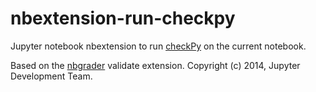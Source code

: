 # nbextension-run-checkpy

Jupyter notebook nbextension to run [checkPy](https://www.github.com/JelleAs/checkpy/) on the current notebook.

Based on the [nbgrader](https://github.com/jupyter/nbgrader) validate extension.
Copyright (c) 2014, Jupyter Development Team.
